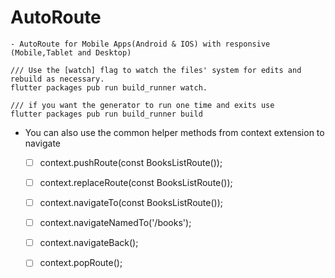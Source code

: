 # AutoRoute
    - AutoRoute for Mobile Apps(Android & IOS) with responsive (Mobile,Tablet and Desktop)

    /// Use the [watch] flag to watch the files' system for edits and rebuild as necessary.
    flutter packages pub run build_runner watch.

    /// if you want the generator to run one time and exits use
    flutter packages pub run build_runner build


  - You can also use the common helper methods from context extension to navigate
    - [ ] context.pushRoute(const BooksListRoute());
    - [ ] context.replaceRoute(const BooksListRoute());
    - [ ] context.navigateTo(const BooksListRoute());
    - [ ] context.navigateNamedTo('/books');
    - [ ] context.navigateBack();
    - [ ] context.popRoute();

